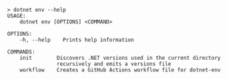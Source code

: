 ﻿```shell
> dotnet env --help
USAGE:
    dotnet env [OPTIONS] <COMMAND>

OPTIONS:
    -h, --help    Prints help information

COMMANDS:
    init        Discovers .NET versions used in the current directory           
                recursively and emits a versions file                           
    workflow    Creates a GitHub Actions workflow file for dotnet-env           
```
